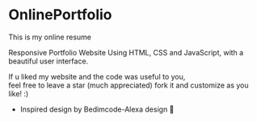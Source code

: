 # OnlinePortfolio
This is my online resume

Responsive Portfolio Website Using HTML, CSS and JavaScript, with a beautiful user interface. 


If u liked my website and the code was useful to you, <br>
feel free to leave a star (much appreciated) fork it and customize as you like! :)

- Inspired design by Bedimcode-Alexa design 🙌
